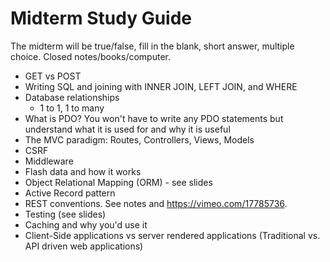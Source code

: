 Midterm Study Guide
===================

The midterm will be true/false, fill in the blank, short answer, multiple choice. Closed notes/books/computer.

- GET vs POST
- Writing SQL and joining with INNER JOIN, LEFT JOIN, and WHERE
- Database relationships
  - 1 to 1, 1 to many
- What is PDO? You won't have to write any PDO statements but understand what it is used for and why it is useful
- The MVC paradigm: Routes, Controllers, Views, Models
- CSRF
- Middleware
- Flash data and how it works
- Object Relational Mapping (ORM) - see slides
- Active Record pattern
- REST conventions. See notes and https://vimeo.com/17785736.
- Testing (see slides)
- Caching and why you'd use it
- Client-Side applications vs server rendered applications (Traditional vs. API driven web applications)
